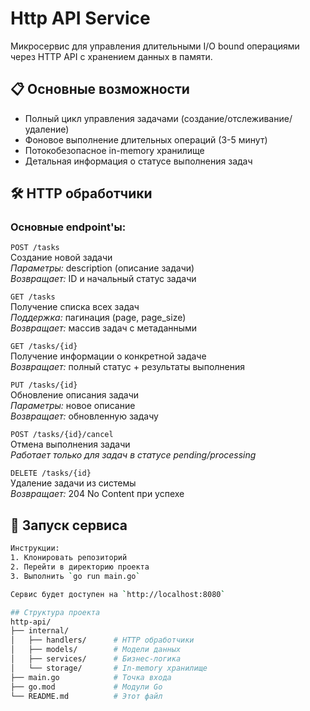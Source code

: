 # Http API Service

Микросервис для управления длительными I/O bound операциями через HTTP API с хранением данных в памяти.

## 📋 Основные возможности

- Полный цикл управления задачами (создание/отслеживание/удаление)
- Фоновое выполнение длительных операций (3-5 минут)
- Потокобезопасное in-memory хранилище
- Детальная информация о статусе выполнения задач

## 🛠️ HTTP обработчики

### Основные endpoint'ы:

`POST /tasks`  
Создание новой задачи  
*Параметры:* description (описание задачи)  
*Возвращает:* ID и начальный статус задачи

`GET /tasks`  
Получение списка всех задач  
*Поддержка:* пагинация (page, page_size)  
*Возвращает:* массив задач с метаданными

`GET /tasks/{id}`  
Получение информации о конкретной задаче  
*Возвращает:* полный статус + результаты выполнения

`PUT /tasks/{id}`  
Обновление описания задачи  
*Параметры:* новое описание  
*Возвращает:* обновленную задачу

`POST /tasks/{id}/cancel`  
Отмена выполнения задачи  
*Работает только для задач в статусе pending/processing*

`DELETE /tasks/{id}`  
Удаление задачи из системы  
*Возвращает:* 204 No Content при успехе

## 🚀 Запуск сервиса

```bash
Инструкции:
1. Клонировать репозиторий
2. Перейти в директорию проекта
3. Выполнить `go run main.go`

Сервис будет доступен на `http://localhost:8080`

## Структура проекта
http-api/
├── internal/
│   ├── handlers/      # HTTP обработчики
│   ├── models/        # Модели данных
│   ├── services/      # Бизнес-логика
│   └── storage/       # In-memory хранилище
├── main.go            # Точка входа
├── go.mod             # Модули Go
└── README.md          # Этот файл
